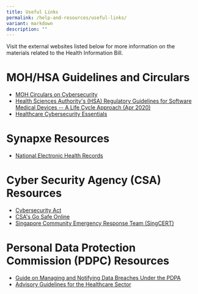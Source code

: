 ```yaml
---
title: Useful Links
permalink: /help-and-resources/useful-links/
variant: markdown
description: ""
---
```

Visit the external websites listed below for more information on the materials related to the Health Information Bill.

# MOH/HSA Guidelines and Circulars
* [MOH Circulars on Cybersecurity](https://www.moh.gov.sg/licensing-and-regulation/regulations-guidelines-and-circulars/)
* [Health Sciences Authority's (HSA) Regulatory Guidelines for Software Medical Devices -- A Life Cycle Approach (Apr 2020)](https://www.hsa.gov.sg/docs/default-source/hprg-mdb/guidance-documents-for-medical-devices/regulatory-guidelines-for-software-medical-devices---a-life-cycle-approach_r2-(2022-apr)-pub.pdf)
* [Healthcare Cybersecurity Essentials](https://www.moh.gov.sg/docs/librariesprovider5/hrg-cybersecurity/healthcare-cybersecurity-essentials.pdf?sfvrsn=4bd88b8_0)

# Synapxe Resources
* [National Electronic Health Records ](https://www.synapxe.sg/healthtech/national-programmes/national-electronic-health-record-nehr/faq)

# Cyber Security Agency (CSA) Resources
* [Cybersecurity Act](https://www.csa.gov.sg/legislation/cybersecurity-act)
* [CSA's Go Safe Online](https://www.csa.gov.sg/Tips-Resource/Resources/gosafeonline)
* [Singapore Community Emergency Response Team (SingCERT)](https://www.csa.gov.sg/Explore/who-we-are/our-identity/about-singcert/resources)

# Personal Data Protection Commission (PDPC) Resources
* [Guide on Managing and Notifying Data Breaches Under the PDPA](https://www.pdpc.gov.sg/help-and-resources/2021/01/data-breach-management-guide)
* [Advisory Guidelines for the Healthcare Sector](https://www.pdpc.gov.sg/guidelines-and-consultation/2017/10/advisory-guidelines-for-the-healthcare-sector)